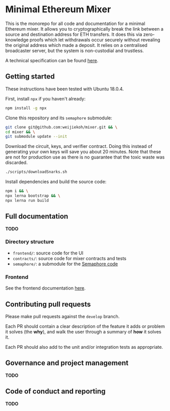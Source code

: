 # Minimal Ethereum Mixer

This is the monorepo for all code and documentation for a minimal Ethereum
mixer. It allows you to cryptographically break the link between a source and
destination address for ETH transfers. It does this via zero-knowledge proofs
which let withdrawals occur securely without revealing the original address
which made a deposit. It relies on a centralised broadcaster server, but the
system is non-custodial and trustless.

A technical specification can be found
[here](https://hackmd.io/qlKORn5MSOes1WtsEznu_g).

## Getting started

These instructions have been tested with Ubuntu 18.0.4.

First, install `npx` if you haven't already:

```bash
npm install -g npx
```

Clone this repository and its `semaphore` submodule:

```bash
git clone git@github.com:weijiekoh/mixer.git && \
cd mixer && \
git submodule update --init
```

Download the circuit, keys, and verifier contract. Doing this instead of
generating your own keys will save you about 20 minutes. Note that these are
not for production use as there is no guarantee that the toxic waste was
discarded.

```bash
./scripts/downloadSnarks.sh
```

<!--Next, download the `solc` [v0.4.25-->
<!--binary](https://github.com/ethereum/solidity/releases/tag/v0.4.25) make it-->
<!--executable, and rename it.-->

<!--```bash-->
<!--chmod a+x solc-static-linux && # whatever its name is-->
<!--mv solc-static-linux solc-0.4.25-->
<!--```-->

<!--Take note of the filepath of `solc-0.4.25` as you will need to modify the next-->
<!--command to use it.-->

Install dependencies and build the source code:

<!--```bash-->
<!--npx lerna bootstrap && \-->
<!--SOLC=/path/to/solc-0.4.25 npx lerna run build-->
<!--```-->
```bash
npm i && \
npx lerna bootstrap && \
npx lerna run build
```

## Full documentation

**TODO**

### Directory structure

- `frontend/`: source code for the UI
- `contracts/`: source code for mixer contracts and tests
- `semaphore/`: a submodule for the [Semaphore code](https://github.com/weijiekoh/semaphore)

### Frontend

See the frontend documentation [here](./frontend).

## Contributing pull requests

Please make pull requests against the `develop` branch.

Each PR should contain a clear description of the feature it adds or problem it
solves (the **why**), and walk the user through a summary of **how** it solves
it.

Each PR should also add to the unit and/or integration tests as appropriate.

## Governance and project management

**TODO**

## Code of conduct and reporting

**TODO**
